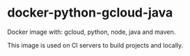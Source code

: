 # docker-python-gcloud-java

Docker image with: gcloud, python, node, java and maven.

This image is used on CI servers to build projects and locally.
